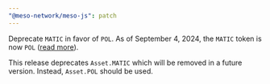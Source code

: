 ```yaml
---
"@meso-network/meso-js": patch
---
```


Deprecate `MATIC` in favor of `POL`. As of September 4, 2024, the `MATIC` token is now `POL` ([read more](https://polygon.technology/blog/save-the-date-matic-pol-migration-coming-september-4th-everything-you-need-to-know)).

This release deprecates `Asset.MATIC` which will be removed in a future version. Instead, `Asset.POL` should be used.
